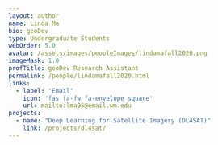 ```yaml
---
layout: author
name: Linda Ma
bio: geoDev
type: Undergraduate Students
webOrder: 5.0
avatar: /assets/images/peopleImages/lindamafall2020.png
imageMask: 1.0
profTitle: geoDev Research Assistant
permalink: /people/lindamafall2020.html 
links:
  - label: 'Email'
    icon: 'fas fa-fw fa-envelope square'
    url: mailto:lma05@email.wm.edu
projects:
  - name: "Deep Learning for Satellite Imagery (DL4SAT)"
    link: /projects/dl4sat/
---
```

